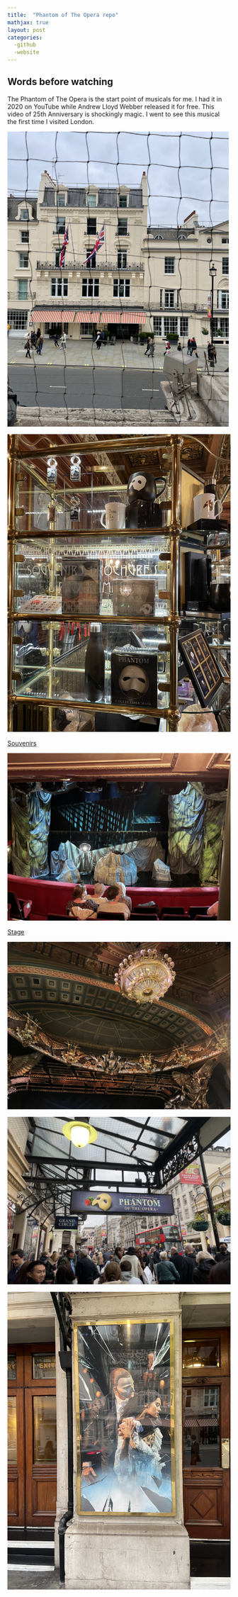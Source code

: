```yaml
---
title:  "Phantom of The Opera repo"
mathjax: true
layout: post
categories: 
  -github
  -website
---
```


## Words before watching

The Phantom of The Opera is the start point of musicals for me. I had it in 2020 on YouTube while Andrew Lloyd Webber released it for free. This video of 25th Anniversary is shockingly magic. I went to see this musical the first time I visited London.

<img src="/assets/IMG-1808.jpg" width="500" alt="Her Majesty.s Theatre">

![Souvenirs](/assets/IMG-1809.jpg)

[Souvenirs](/assets/IMG-1809.jpg)

![Stage](/assets/IMG-1810.jpg)

[Stage](/assets/IMG-1810.jpg)

![The Chandelier](/assets/IMG-1812.jpg)

![On the street](/assets/IMG-1815.jpg)

![Post](/assets/IMG-1820.jpg)
